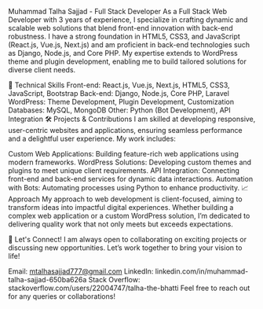 Muhammad Talha Sajjad - Full Stack Developer
As a Full Stack Web Developer with 3 years of experience, I specialize in crafting dynamic and scalable web solutions that blend front-end innovation with back-end robustness. I have a strong foundation in HTML5, CSS3, and JavaScript (React.js, Vue.js, Next.js) and am proficient in back-end technologies such as Django, Node.js, and Core PHP. My expertise extends to WordPress theme and plugin development, enabling me to build tailored solutions for diverse client needs.

🔧 Technical Skills
Front-end: React.js, Vue.js, Next.js, HTML5, CSS3, JavaScript, Bootstrap
Back-end: Django, Node.js, Core PHP, Laravel
WordPress: Theme Development, Plugin Development, Customization
Databases: MySQL, MongoDB
Other: Python (Bot Development), API Integration
🛠️ Projects & Contributions
I am skilled at developing responsive, user-centric websites and applications, ensuring seamless performance and a delightful user experience. My work includes:

Custom Web Applications: Building feature-rich web applications using modern frameworks.
WordPress Solutions: Developing custom themes and plugins to meet unique client requirements.
API Integration: Connecting front-end and back-end services for dynamic data interactions.
Automation with Bots: Automating processes using Python to enhance productivity.
📈 Approach
My approach to web development is client-focused, aiming to transform ideas into impactful digital experiences. Whether building a complex web application or a custom WordPress solution, I’m dedicated to delivering quality work that not only meets but exceeds expectations.

💼 Let's Connect!
I am always open to collaborating on exciting projects or discussing new opportunities. Let’s work together to bring your vision to life!

Email: mtalhasajjad777@gmail.com
LinkedIn: linkedin.com/in/muhammad-talha-sajjad-650ba626a
Stack Overflow: stackoverflow.com/users/22004747/talha-the-bhatti
Feel free to reach out for any queries or collaborations!
